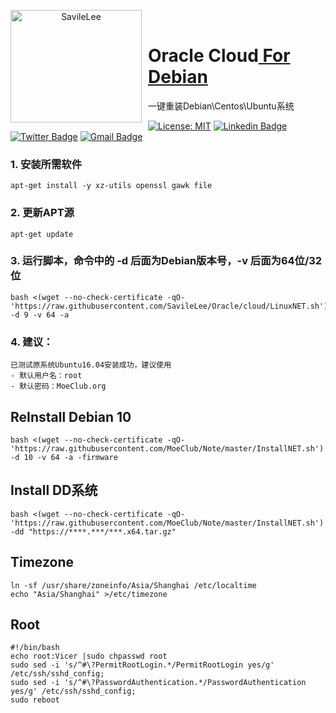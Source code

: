 <p align="center">
<img width="210" height="180" align="left" style="float: left; margin: 0 10px 0 0;" src="https://github.com/SavileLee/Oracle/blob/cloud/Lib/oracle.png?raw=true" alt="SavileLee"/>
</br>
<h1>Oracle Cloud<a href="https://dreamstart.site"> For Debian</a></h1>
一键重装Debian\Centos\Ubuntu系统
</p>

[![License: MIT](https://img.shields.io/badge/license-MIT-green)](LICENSE)
[![Linkedin Badge](https://img.shields.io/badge/-Linkedin-1ca0f1?style=ightgrey&logo=Linkedin&logoColor=white&link=https://www.linkedin.com/in/SavileLee/)](https://www.linkedin.com/in/SavileLee/)
[![Twitter Badge](https://img.shields.io/badge/-Twitter-1ca0f1?style=lightgrey&labelColor=1ca0f1&logo=twitter&logoColor=white&link=https://twitter.com/SavileLee)](https://twitter.com/SavileLee)
[![Gmail Badge](https://img.shields.io/badge/-Gmail-1ca0f1?style=ightgrey&logo=Gmail&logoColor=white&link=mailto:liyesen@gmail.com)](mailto:liyesen@gmail.com)


### 1. 安装所需软件
```
apt-get install -y xz-utils openssl gawk file
```
### 2. 更新APT源
```
apt-get update
```
### 3. 运行脚本，命令中的 -d 后面为Debian版本号，-v 后面为64位/32位
```
bash <(wget --no-check-certificate -qO- 'https://raw.githubusercontent.com/SavileLee/Oracle/cloud/LinuxNET.sh') -d 9 -v 64 -a
```
### 4. 建议：
```
已测试原系统Ubuntu16.04安装成功，建议使用
- 默认用户名：root
- 默认密码：MoeClub.org
```

## ReInstall Debian 10
```
bash <(wget --no-check-certificate -qO- 'https://raw.githubusercontent.com/MoeClub/Note/master/InstallNET.sh') -d 10 -v 64 -a -firmware
```
## Install DD系统
```
bash <(wget --no-check-certificate -qO- 'https://raw.githubusercontent.com/MoeClub/Note/master/InstallNET.sh') -dd "https://****.***/***.x64.tar.gz"
```
## Timezone
```
ln -sf /usr/share/zoneinfo/Asia/Shanghai /etc/localtime
echo "Asia/Shanghai" >/etc/timezone
```

## Root
```
#!/bin/bash
echo root:Vicer |sudo chpasswd root
sudo sed -i 's/^#\?PermitRootLogin.*/PermitRootLogin yes/g' /etc/ssh/sshd_config;
sudo sed -i 's/^#\?PasswordAuthentication.*/PasswordAuthentication yes/g' /etc/ssh/sshd_config;
sudo reboot
```
